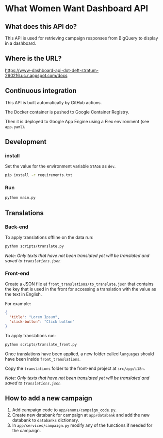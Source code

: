 # What Women Want Dashboard API

## What does this API do?

This API is used for retrieving campaign responses from BigQuery to display in a dashboard.

## Where is the URL?

https://www-dashboard-api-dot-deft-stratum-290216.uc.r.appspot.com/docs

## Continuous integration

This API is built automatically by GitHub actions.

The Docker container is pushed to Google Container Registry.

Then it is deployed to Google App Engine using a Flex environment (see `app.yaml`).

## Development

### install

Set the value for the environment variable `STAGE` as `dev`.

```bash
pip install -r requirements.txt
```

### Run

```bash
python main.py
```

## Translations

### Back-end

To apply translations offline on the data run:

```bash
python scripts/translate.py
```

*Note: Only texts that have not been translated yet will be translated and saved to `translations.json`.*

### Front-end

Create a JSON file at `front_translations/to_translate.json` that contains the key that is used in the front for
accessing a translation with the value as the text in English.

For example:

```json
{
  "title": "Lorem Ipsum",
  "click-button": "Click button"
}
```

To apply translations run:

```bash
python scripts/translate_front.py
```

Once translations have been applied, a new folder called `languages` should have been
inside `front_translations`.

Copy the `translations` folder to the front-end project at `src/app/i18n`.

*Note: Only texts that have not been translated yet will be translated and saved to `translations.json`.*

## How to add a new campaign

1. Add campaign code to `app/enums/campaign_code.py`.
2. Create new databank for campaign at `app/databank` and add the new databank to `databanks` dictionary.
3. In `app/services/campaign.py` modify any of the functions if needed for the campaign.